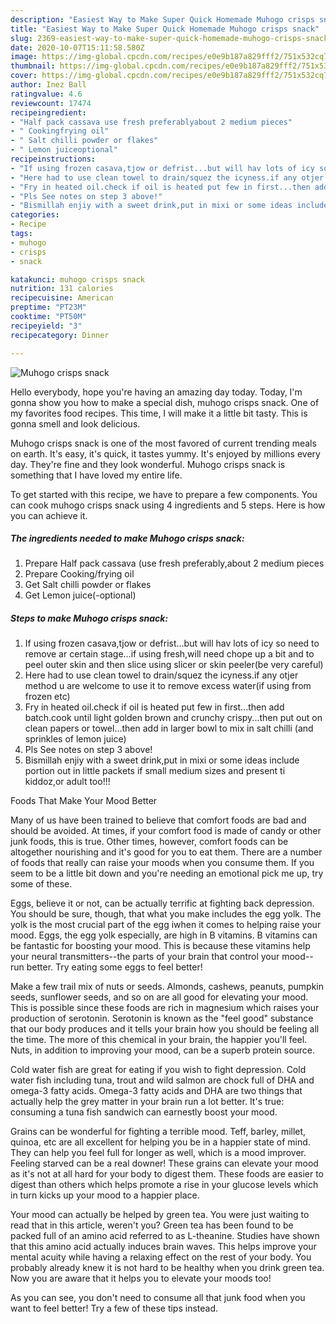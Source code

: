 ```yaml
---
description: "Easiest Way to Make Super Quick Homemade Muhogo crisps snack"
title: "Easiest Way to Make Super Quick Homemade Muhogo crisps snack"
slug: 2369-easiest-way-to-make-super-quick-homemade-muhogo-crisps-snack
date: 2020-10-07T15:11:58.580Z
image: https://img-global.cpcdn.com/recipes/e0e9b187a829fff2/751x532cq70/muhogo-crisps-snack-recipe-main-photo.jpg
thumbnail: https://img-global.cpcdn.com/recipes/e0e9b187a829fff2/751x532cq70/muhogo-crisps-snack-recipe-main-photo.jpg
cover: https://img-global.cpcdn.com/recipes/e0e9b187a829fff2/751x532cq70/muhogo-crisps-snack-recipe-main-photo.jpg
author: Inez Ball
ratingvalue: 4.6
reviewcount: 17474
recipeingredient:
- "Half pack cassava use fresh preferablyabout 2 medium pieces"
- " Cookingfrying oil"
- " Salt chilli powder or flakes"
- " Lemon juiceoptional"
recipeinstructions:
- "If using frozen casava,tjow or defrist...but will hav lots of icy so need to remove ar certain stage...if using fresh,will need chope up a bit and to peel outer skin and then slice using slicer or skin peeler(be very careful)"
- "Here had to use clean towel to drain/squez the icyness.if any otjer method u are welcome to use it to remove excess water(if using from frozen etc)"
- "Fry in heated oil.check if oil is heated put few in first...then add batch.cook until light golden brown and crunchy crispy...then put out on clean papers or towel...then add in larger bowl to mix in salt chilli (and sprinkles of lemon juice)"
- "Pls See notes on step 3 above!"
- "Bismillah enjiy with a sweet drink,put in mixi or some ideas include portion out in little packets if small medium sizes and present ti kiddoz,or adult too!!!"
categories:
- Recipe
tags:
- muhogo
- crisps
- snack

katakunci: muhogo crisps snack 
nutrition: 131 calories
recipecuisine: American
preptime: "PT23M"
cooktime: "PT50M"
recipeyield: "3"
recipecategory: Dinner

---
```



![Muhogo crisps snack](https://img-global.cpcdn.com/recipes/e0e9b187a829fff2/751x532cq70/muhogo-crisps-snack-recipe-main-photo.jpg)

Hello everybody, hope you're having an amazing day today. Today, I'm gonna show you how to make a special dish, muhogo crisps snack. One of my favorites food recipes. This time, I will make it a little bit tasty. This is gonna smell and look delicious.

Muhogo crisps snack is one of the most favored of current trending meals on earth. It's easy, it's quick, it tastes yummy. It's enjoyed by millions every day. They're fine and they look wonderful. Muhogo crisps snack is something that I have loved my entire life.




To get started with this recipe, we have to prepare a few components. You can cook muhogo crisps snack using 4 ingredients and 5 steps. Here is how you can achieve it.

<!--inarticleads1-->

##### The ingredients needed to make Muhogo crisps snack:

1. Prepare Half pack cassava (use fresh preferably,about 2 medium pieces
1. Prepare  Cooking/frying oil
1. Get  Salt chilli powder or flakes
1. Get  Lemon juice(-optional)




<!--inarticleads2-->

##### Steps to make Muhogo crisps snack:

1. If using frozen casava,tjow or defrist...but will hav lots of icy so need to remove ar certain stage...if using fresh,will need chope up a bit and to peel outer skin and then slice using slicer or skin peeler(be very careful)
1. Here had to use clean towel to drain/squez the icyness.if any otjer method u are welcome to use it to remove excess water(if using from frozen etc)
1. Fry in heated oil.check if oil is heated put few in first...then add batch.cook until light golden brown and crunchy crispy...then put out on clean papers or towel...then add in larger bowl to mix in salt chilli (and sprinkles of lemon juice)
1. Pls See notes on step 3 above!
1. Bismillah enjiy with a sweet drink,put in mixi or some ideas include portion out in little packets if small medium sizes and present ti kiddoz,or adult too!!!




Foods That Make Your Mood Better


Many of us have been trained to believe that comfort foods are bad and should be avoided. At times, if your comfort food is made of candy or other junk foods, this is true. Other times, however, comfort foods can be altogether nourishing and it's good for you to eat them. There are a number of foods that really can raise your moods when you consume them. If you seem to be a little bit down and you're needing an emotional pick me up, try some of these.

Eggs, believe it or not, can be actually terrific at fighting back depression. You should be sure, though, that what you make includes the egg yolk. The yolk is the most crucial part of the egg iwhen it comes to helping raise your mood. Eggs, the egg yolk especially, are high in B vitamins. B vitamins can be fantastic for boosting your mood. This is because these vitamins help your neural transmitters--the parts of your brain that control your mood--run better. Try eating some eggs to feel better!

Make a few trail mix of nuts or seeds. Almonds, cashews, peanuts, pumpkin seeds, sunflower seeds, and so on are all good for elevating your mood. This is possible since these foods are rich in magnesium which raises your production of serotonin. Serotonin is known as the "feel good" substance that our body produces and it tells your brain how you should be feeling all the time. The more of this chemical in your brain, the happier you'll feel. Nuts, in addition to improving your mood, can be a superb protein source.

Cold water fish are great for eating if you wish to fight depression. Cold water fish including tuna, trout and wild salmon are chock full of DHA and omega-3 fatty acids. Omega-3 fatty acids and DHA are two things that actually help the grey matter in your brain run a lot better. It's true: consuming a tuna fish sandwich can earnestly boost your mood. 

Grains can be wonderful for fighting a terrible mood. Teff, barley, millet, quinoa, etc are all excellent for helping you be in a happier state of mind. They can help you feel full for longer as well, which is a mood improver. Feeling starved can be a real downer! These grains can elevate your mood as it's not at all hard for your body to digest them. These foods are easier to digest than others which helps promote a rise in your glucose levels which in turn kicks up your mood to a happier place.

Your mood can actually be helped by green tea. You were just waiting to read that in this article, weren't you? Green tea has been found to be packed full of an amino acid referred to as L-theanine. Studies have shown that this amino acid actually induces brain waves. This helps improve your mental acuity while having a relaxing effect on the rest of your body. You probably already knew it is not hard to be healthy when you drink green tea. Now you are aware that it helps you to elevate your moods too!

As you can see, you don't need to consume all that junk food when you want to feel better! Try  a few  of  these  tips  instead.

